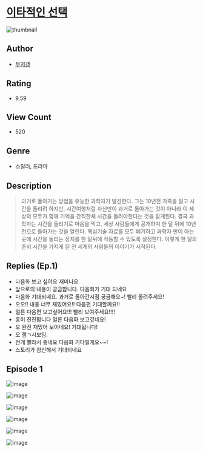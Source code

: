 # [이타적인 선택](https://comic.naver.com/challenge/list?titleId=809988)
![thumbnail](https://image-comic.pstatic.net/user_contents_data/challenge_comic/2023/05/23/358794/upload_7003485773154890553_480x623.jpeg)

## Author
- [무저갱](https://comic.naver.com/artistTitle?id=358794)

## Rating
- 9.59

## View Count
- 520

## Genre
- 스릴러, 드라마

## Description
> 과거로 돌아가는 방법을 유능한 과학자가 발견한다. 그는 10년전 가족을 잃고 시간을 돌리려 하지만, 시간여행처럼 자신만이 과거로 돌아가는 것이 아니라 이 세상의 모두가 함께 기억을 간직한체 시간을 돌려야한다는 것을 알게된다. 결국 과학자는 시간을 돌리기로 마음을 먹고, 세상 사람들에게 공개하며 한 달 뒤에 10년전으로 돌아가는 것을 알린다. 핵심기술 자료를 모두 폐기하고 과학자 만이 아는 곳에 시간을 돌리는 장치를 한 달뒤에 작동할 수 있도록 설정한다. 이렇게 한 달의 준비 시간을 가지게 된 전 세계의 사람들의 이야기가 시작된다.

## Replies (Ep.1)
- 다음화 보고 싶어요 재미나요
- 앞으로의 내용이 궁금합니다. 다음화가 기대 되네요
- 다음화 기대되네요. 과거로 돌아간시점 궁금해요~! 빨리 올려주세요!
- 오오!! 내용 너무 재밌어요!! 다음편 기대할께요!!
- 얼른 다음편 보고싶어요!!! 빨리 보여주세요!!!!
- 흥미 진진합니다 얼른 다음화 보고깊네요!
- 오 완전 재밌어 보이네요! 기대됩니다!
- 오 잼ㄱ서보임.
- 전개 빨라서 좋네요 다음화 기다릴게요~~!
- 스토리가 참신해서 기대되네요

## Episode 1
![image](https://image-comic.pstatic.net/user_contents_data/challenge_comic/2023/05/23/358794/upload_4050816561696944996.jpeg)

![image](https://image-comic.pstatic.net/user_contents_data/challenge_comic/2023/05/23/358794/upload_3905239014599702580.jpeg)

![image](https://image-comic.pstatic.net/user_contents_data/challenge_comic/2023/05/23/358794/upload_3977915844086936632.jpeg)

![image](https://image-comic.pstatic.net/user_contents_data/challenge_comic/2023/05/23/358794/upload_7077186239461668453.jpeg)

![image](https://image-comic.pstatic.net/user_contents_data/challenge_comic/2023/05/23/358794/upload_7221858682347403618.jpeg)

![image](https://image-comic.pstatic.net/user_contents_data/challenge_comic/2023/05/23/358794/upload_7365184421057685043.jpeg)
